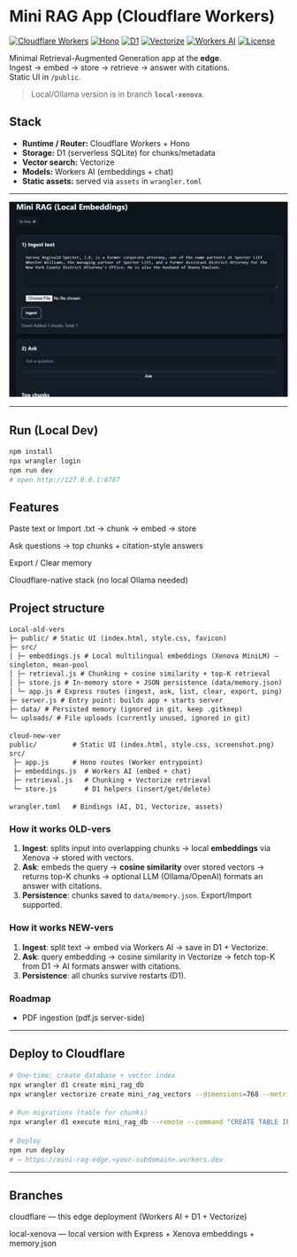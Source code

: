 # Mini RAG App (Cloudflare Workers)

[![Cloudflare Workers](https://img.shields.io/badge/Cloudflare-Workers-F38020?logo=cloudflare&logoColor=white)](#)
[![Hono](https://img.shields.io/badge/Router-Hono-111)](#)
[![D1](https://img.shields.io/badge/DB-D1%20(SQLite)-0ea5e9)](#)
[![Vectorize](https://img.shields.io/badge/Vector%20DB-Vectorize-8b5cf6)](#)
[![Workers AI](https://img.shields.io/badge/LLM-Workers%20AI-f97316)](#)
[![License](https://img.shields.io/badge/License-MIT-14b8a6)](#)

Minimal Retrieval-Augmented Generation app at the **edge**.  
Ingest → embed → store → retrieve → answer with citations.  
Static UI in `/public`.

> Local/Ollama version is in branch **`local-xenova`**.

## Stack 
- **Runtime / Router:** Cloudflare Workers + Hono  
- **Storage:** D1 (serverless SQLite) for chunks/metadata  
- **Vector search:** Vectorize  
- **Models:** Workers AI (embeddings + chat)  
- **Static assets:** served via `assets` in `wrangler.toml`

---

![Screenshot](public/screenshot.png)

---

## Run (Local Dev)
```bash
npm install
npx wrangler login
npm run dev
# open http://127.0.0.1:8787
```

## Features

Paste text or Import .txt → chunk → embed → store

Ask questions → top chunks + citation-style answers

Export / Clear memory

Cloudflare-native stack (no local Ollama needed)


## Project structure
```t
Local-old-vers
├─ public/ # Static UI (index.html, style.css, favicon)
├─ src/
│ ├─ embeddings.js # Local multilingual embeddings (Xenova MiniLM) – singleton, mean-pool
│ ├─ retrieval.js # Chunking + cosine similarity + top-K retrieval
│ ├─ store.js # In-memory store + JSON persistence (data/memory.json)
│ └─ app.js # Express routes (ingest, ask, list, clear, export, ping)
├─ server.js # Entry point: builds app + starts server
├─ data/ # Persisted memory (ignored in git, keep .gitkeep)
└─ uploads/ # File uploads (currently unused, ignored in git)

cloud-new-ver
public/         # Static UI (index.html, style.css, screenshot.png)
src/
 ├─ app.js      # Hono routes (Worker entrypoint)
 ├─ embeddings.js  # Workers AI (embed + chat)
 ├─ retrieval.js   # Chunking + Vectorize retrieval
 └─ store.js       # D1 helpers (insert/get/delete)

wrangler.toml   # Bindings (AI, D1, Vectorize, assets)

```

### How it works OLD-vers
1. **Ingest**: splits input into overlapping chunks → local **embeddings** via Xenova → stored with vectors.
2. **Ask**: embeds the query → **cosine similarity** over stored vectors → returns top-K chunks → optional LLM (Ollama/OpenAI) formats an answer with citations.
3. **Persistence**: chunks saved to `data/memory.json`. Export/Import supported.

### How it works NEW-vers
1. **Ingest**: split text → embed via Workers AI → save in D1 + Vectorize.
2. **Ask**: query embedding → cosine similarity in Vectorize → fetch top-K from D1 → AI formats answer with citations.
3. **Persistence**: all chunks survive restarts (D1).

### Roadmap
- PDF ingestion (pdf.js server-side)

--- 

## Deploy to Cloudflare
```bash
# One-time: create database + vector index
npx wrangler d1 create mini_rag_db
npx wrangler vectorize create mini_rag_vectors --dimensions=768 --metric=cosine

# Run migrations (table for chunks)
npx wrangler d1 execute mini_rag_db --remote --command "CREATE TABLE IF NOT EXISTS chunks (id INTEGER PRIMARY KEY, text TEXT NOT NULL, meta TEXT);"

# Deploy
npm run deploy
# → https://mini-rag-edge.<your-subdomain>.workers.dev

```
---
## Branches

cloudflare — this edge deployment (Workers AI + D1 + Vectorize)

local-xenova — local version with Express + Xenova embeddings + memory.json